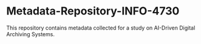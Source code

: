 # Metadata-Repository-INFO-4730
This repository contains metadata collected for a study on AI-Driven Digital Archiving Systems. 
